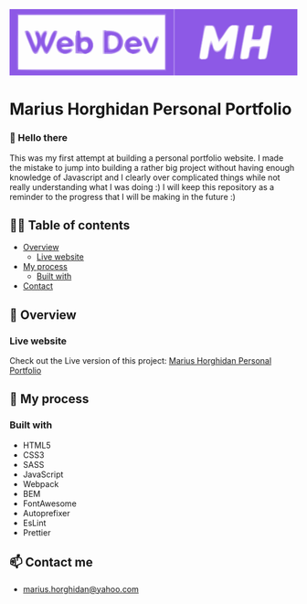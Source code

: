 <p text align="center">
    <img src="/src/img/logo.svg">
<p>

# Marius Horghidan Personal Portfolio

### 👋 Hello there 

This was my first attempt at building a personal portfolio website. I made the mistake to jump into building a rather big project without having enough knowledge of Javascript and I clearly over complicated things while not really understanding what I was doing :) I will keep this repository as a reminder to the progress that I will be making in the future :)

## 👨‍💻 Table of contents

- [Overview](#-overview)
  - [Live website](#live-website)
- [My process](#-my-process)
  - [Built with](#built-with)
- [Contact](#-contact-me)

## 🔭 Overview

### Live website

Check out the Live version of this project: <a href="https://mariushorghidan.netlify.app/">Marius Horghidan Personal Portfolio<a>

## 🚀 My process

### Built with

- HTML5
- CSS3
- SASS
- JavaScript
- Webpack
- BEM
- FontAwesome
- Autoprefixer
- EsLint
- Prettier 


## 📫 Contact me 

- marius.horghidan@yahoo.com
